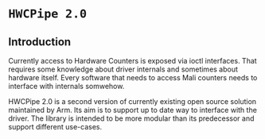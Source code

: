 # `HWCPipe 2.0`

## Introduction

Currently access to Hardware Counters is exposed via ioctl interfaces.
That requires some knowledge about driver internals and sometimes about hardware itself.
Every software that needs to access Mali counters needs to interface with internals somwehow.

HWCPipe 2.0 is a second version of currently existing open source solution maintained by Arm.
Its aim is to support up to date way to interface with the driver.
The library is intended to be more modular than its predecessor and support different use-cases.
